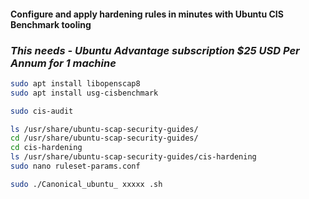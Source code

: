 #### Configure and apply hardening rules in minutes with Ubuntu CIS Benchmark tooling


### ***This needs - Ubuntu Advantage subscription $25 USD Per Annum for 1 machine***



```sh
sudo apt install libopenscap8
sudo apt install usg-cisbenchmark
```
```sh
sudo cis-audit
```

```sh
ls /usr/share/ubuntu-scap-security-guides/
cd /usr/share/ubuntu-scap-security-guides/
cd cis-hardening
ls /usr/share/ubuntu-scap-security-guides/cis-hardening
sudo nano ruleset-params.conf
```
```sh
sudo ./Canonical_ubuntu_ xxxxx .sh
```
